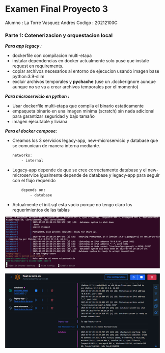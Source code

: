 # Examen Final Proyecto 3 

Alumno : La Torre Vasquez Andres 
Codigo : 20212100C 

### Parte 1: Cotenerizacion y orquestacion local 

***Para app legacy :***
- dockerfile con compilacion multi-etapa
- instalar dependencias en docker actualmente solo puse que instale request en requirements.
- copiar archivos necesarios al entorno de ejecucion usando imagen base python:3.9-slim
- excluir archivos temporales y __pychache__ (use un .dockerignore aunque aunque no se va a crear archivos temporales por el momento)

***Para microservicio en python :***
- Usar dockerfile multi-etapa que compila el binario estaticamente
- empaqueta binario en una imagen minima (scratch) sin nada adicional para garantizar seguridad y bajo tamaño
- imagen ejecutable y liviana


***Para el docker compose:***

- Creamos los 3 servicios legacy-app, new-microservicio y database que se comunican de manera interna mediante.
    ```bash
    networks: 
        - internal 
    ```
- Legacy-app depende de que se cree correctamente database y el new-microservice igualmente depende de database y legacy-app para seguir con el flujo requerido
    ```bash 
        depends on:
            - database
    ```

- Actualmente el init.sql esta vacio porque no tengo claro los requerimientos de las tablas 

![Texto alternativo](Image/image.png)

![Texto alternativo](Image/image2.png)
